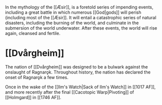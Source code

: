 In the mythology of the [[Æsir]], is a foretold series of impending events, including a great battle in which numerous [[God|gods]] will perish (including most of the [[Æsir]]. It will entail a catastrophic series of natural disasters, including the burning of the world, and culminate in the submersion of the world underwater. After these events, the world will rise again, cleansed and fertile.

# [[Dvårgheim]]
The nation of [[Dvårgheim]] was designed to be a bulwark against the onslaught of Ragnarǫk. Throughout history, the nation has declared the onset of Ragnarǫk a few times.

Once in the wake of the [[Ilm's Watch|Sack of Ilm's Watch]] in [[1017 AF]], and more recently after the final [[Cacotopic Warp|Pivoting]] of [[Holmgard]] in [[1746 AF]]. 